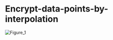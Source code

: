 # Encrypt-data-points-by-interpolation

![Figure_1](https://github.com/hanfei1986/Encrypt-data-points-by-interpolation/assets/59255164/c34c579c-092b-499a-be47-0f17dd9ece76)
